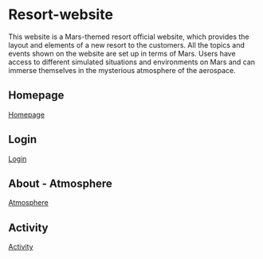 # Resort-website
This website is a Mars-themed resort official website, which provides the layout and elements of a new resort to the customers. All the topics and events shown on the website are set up in terms of Mars. Users have access to different simulated situations and environments on Mars and can immerse themselves in the mysterious atmosphere of the aerospace. 

## Homepage
[Homepage](https://github.com/Yueying24/Resort-website/blob/main/homepage.png)

## Login
[Login](https://github.com/Yueying24/Resort-website/blob/main/login.png)

## About - Atmosphere
[Atmosphere](https://github.com/Yueying24/Resort-website/blob/main/atmosphere.png)

## Activity
[Activity](https://github.com/Yueying24/Resort-website/blob/main/activity.png)
